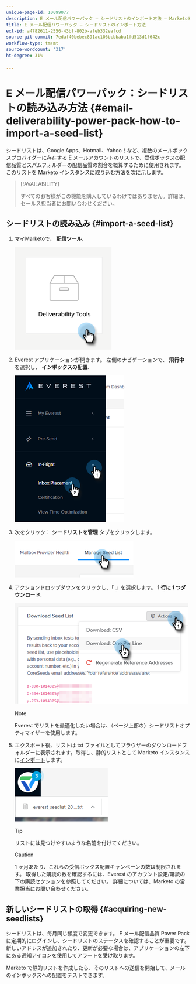 ```yaml
---
unique-page-id: 10099077
description: E メール配信パワーパック — シードリストのインポート方法 — Marketoドキュメント — 製品ドキュメント
title: E メール配信パワーパック — シードリストのインポート方法
exl-id: a4782611-2556-43bf-802b-afeb332eafcd
source-git-commit: 7edaf40bebec891ac106bcbbaba1fd513d1f642c
workflow-type: tm+mt
source-wordcount: '317'
ht-degree: 31%

---
```


# E メール配信パワーパック：シードリストの読み込み方法 {#email-deliverability-power-pack-how-to-import-a-seed-list}

シードリストは、Google Apps、Hotmail、Yahoo！など、複数のメールボックスプロバイダーに存在する E メールアカウントのリストで、受信ボックスの配信品質とスパムフォルダーの配信品質の割合を概算するために使用されます。 このリストを Marketo インスタンスに取り込む方法を次に示します。

>[!AVAILABILITY]
>
>すべてのお客様がこの機能を購入しているわけではありません。詳細は、セールス担当者にお問い合わせください。

## シードリストの読み込み {#import-a-seed-list}

1. マイMarketoで、 **配信ツール**.

   ![](assets/email-deliverability-power-pack-1.png)

1. Everest アプリケーションが開きます。 左側のナビゲーションで、 **飛行中** を選択し、 **インボックスの配置**.

   ![](assets/email-deliverability-power-pack-2.png)

1. 次をクリック： **シードリストを管理** タブをクリックします。

   ![](assets/email-deliverability-power-pack-3.png)

1. アクションドロップダウンをクリックし、「 」を選択します。 **1 行に 1 つダウンロード**.

   ![](assets/email-deliverability-power-pack-4.png)

   >[!NOTE]
   >
   >Everest でリストを最適化したい場合は、（ページ上部の）シードリストオプティマイザーを使用します。

1. エクスポート後、リストは txt ファイルとしてブラウザーのダウンロードフォルダーに表示されます。取得し、静的リストとして Marketo インスタンスに[インポート](/help/marketo/getting-started/quick-wins/import-a-list-of-people.md)します。

   ![](assets/email-deliverability-power-pack-5.png)

   >[!TIP]
   >
   >リストには見つけやすいような名前を付けてください。

   >[!CAUTION]
   >
   >1 ヶ月あたり、これらの受信ボックス配置キャンペーンの数は制限されます。 取得した購読の数を確認するには、Everest のアカウント設定/購読の下の購読セクションを参照してください。 詳細については、Marketo の営業担当にお問い合わせください。

## 新しいシードリストの取得 {#acquiring-new-seedlists}

シードリストは、毎月同じ頻度で変更できます。 E メール配信品質 Power Pack に定期的にログインし、シードリストのステータスを確認することが重要です。 新しいアドレスが追加されたり、更新が必要な場合は、アプリケーションの左下にある通知アイコンを使用してアラートを受け取ります。

Marketo で静的リストを作成したら、そのリストへの送信を開始して、メールのインボックスへの配置をテストできます。
